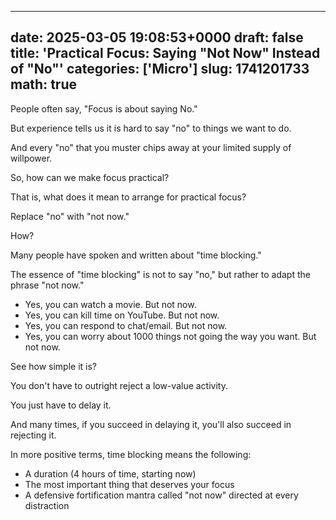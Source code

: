 
---
date: 2025-03-05 19:08:53+0000
draft: false
title: 'Practical Focus: Saying "Not Now" Instead of "No"'
categories: ['Micro']
slug: 1741201733
math: true
---

People often say, "Focus is about saying No."

But experience tells us it is hard to say "no" to things we want to do.

And every "no" that you muster chips away at your limited supply of willpower.

So, how can we make focus practical?

That is, what does it mean to arrange for practical focus?

Replace "no" with "not now."

How?

Many people have spoken and written about "time blocking."

The essence of "time blocking" is not to say "no," but rather to adapt the phrase "not now."

- Yes, you can watch a movie. But not now.
- Yes, you can kill time on YouTube. But not now.
- Yes, you can respond to chat/email. But not now.
- Yes, you can worry about 1000 things not going the way you want. But not now.

See how simple it is?

You don't have to outright reject a low-value activity.

You just have to delay it.

And many times, if you succeed in delaying it, you'll also succeed in rejecting it.

In more positive terms, time blocking means the following:

- A duration (4 hours of time, starting now)
- The most important thing that deserves your focus
- A defensive fortification mantra called "not now" directed at every distraction
